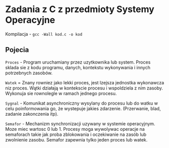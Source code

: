 # Zadania z C z przedmioty Systemy Operacyjne

Kompilacja - `gcc -Wall kod.c -o kod`

## Pojecia 

`Proces` - Program uruchamiany przez uzytkownika lub system. Proces sklada sie z kodu programu, danych, kontekstu wykonywania i innych potrzebnych zasobów. 

`Watek` = Znany rowniez jako lekki proces, jest lzejsza jednostka wykonawcza niz proces. Wątki działają w kontekscie procesu i wspoldziela z nim zasoby. Wykonuja sie rownolegle w ramach jednego procesu. 

`Sygnal` - Komunikat asynchroniczny wysylany do procesu lub do watku w celu poinformowania go, że wystepuje jakies zdarzenie. (Przerwanie, blad, zadanie zakonczenia itp).

`Semafor` - Mechanizm synchronizacji uzywany w systemie operacyjnym. Moze miec wartosc 0 lub 1. Procesy moga wywolywac operacje na semaforach takie jak proba zblokowania i oczekiwanie na zasób lub zwolnienie zasobu. Semafor zapewnia tylko jeden proces lub watek.
